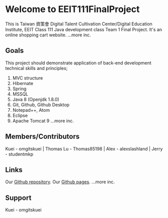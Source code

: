 # Welcome to EEIT111FinalProject

This is Taiwan 資策會 Digital Talent Cultivation Center/Digital Education Institute, EEIT Class 111 Java development class Team 1 Final Project. It's an online shopping cart website.
...more inc.

## Goals
This project should demonstrate application of back-end development technical skills and principles;
1) MVC structure
2) Hibernate
3) Spring
4) MSSQL
5) Java 8 (Openjdk 1.8.0)
6) Git, Github, Github Desktop
7) Notepad++, Atom
8) Eclipse
9) Apache Tomcat 9
...more inc.

## Members/Contributors
Kuei - omgitskuei | Thomas Lu - Thomas85198 | Alex - alexslashland | Jerry - studentmkp

## Links
Our [Github repository](https://github.com/omgitskuei/EEIT111FinalProject).
Our [Github pages](https://omgitskuei.github.io/EEIT111FinalProject/).
...more inc.

## Support
Kuei - omgitskuei
